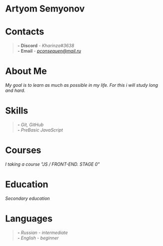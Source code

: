 Artyom Semyonov
===

Contacts
===
>**-** **Discord** - *Kharinza#3638*   
>**-** **Email** - *pconsequen@mail.ru*

About Me
===
*My goal is to learn as much as possible in my life. For this i will study long and hard.*

Skills
===
>**-** *Git, GitHub*   
>**-** *PreBasic JavaScript*

Courses
===
*I taking a course "JS / FRONT-END. STAGE 0"*

Education
===
*Secondary education*

Languages
===
>**-** *Russian - intermediate*   
>**-** *English - beginner*
